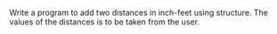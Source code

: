 Write a program to add two distances in inch-feet using structure. 
The values of the distances is to be taken from the user. 

